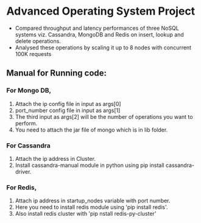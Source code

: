 # Advanced Operating System Project

* Compared throughput and latency performances of three NoSQL systems viz. Cassandra, MongoDB and Redis on insert, lookup and delete operations.
* Analysed these operations by scaling it up to 8 nodes with concurrent 100K requests

## Manual for Running code:

### For Mongo DB, 
1. Attach the ip config file in input as args[0]  
2. port_number config file in input as args[1] 
3. The third input as args[2] will be the number of operations you want to perform.
4. You need to attach the jar file of mongo which is in lib folder.

### For Cassandra
1. Attach the ip address in Cluster. 
2. Install cassandra-manual module in python using pip install cassandra-driver.

### For Redis,
1. Attach ip address in startup_nodes variable with port number. 
2. Here you need to install redis module using 'pip install redis'.
3. Also install redis cluster with 'pip nstall redis-py-cluster'

